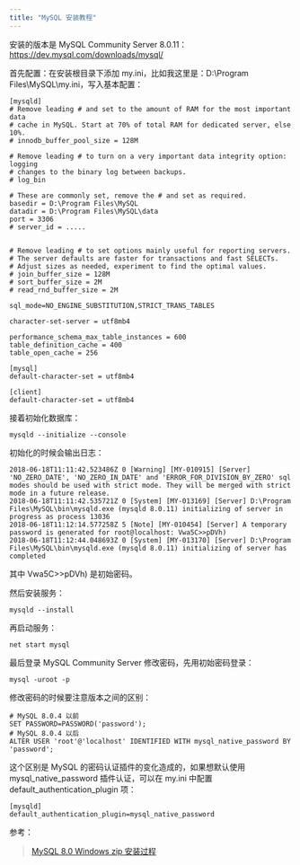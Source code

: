 ```yaml
---
title: "MySQL 安装教程"
---
```


安装的版本是 MySQL Community Server 8.0.11：https://dev.mysql.com/downloads/mysql/

首先配置：在安装根目录下添加 my.ini，比如我这里是：D:\Program Files\MySQL\my.ini，写入基本配置：

```shell
[mysqld]
# Remove leading # and set to the amount of RAM for the most important data
# cache in MySQL. Start at 70% of total RAM for dedicated server, else 10%.
# innodb_buffer_pool_size = 128M

# Remove leading # to turn on a very important data integrity option: logging
# changes to the binary log between backups.
# log_bin

# These are commonly set, remove the # and set as required.
basedir = D:\Program Files\MySQL
datadir = D:\Program Files\MySQL\data
port = 3306
# server_id = .....


# Remove leading # to set options mainly useful for reporting servers.
# The server defaults are faster for transactions and fast SELECTs.
# Adjust sizes as needed, experiment to find the optimal values.
# join_buffer_size = 128M
# sort_buffer_size = 2M
# read_rnd_buffer_size = 2M

sql_mode=NO_ENGINE_SUBSTITUTION,STRICT_TRANS_TABLES

character-set-server = utf8mb4

performance_schema_max_table_instances = 600
table_definition_cache = 400
table_open_cache = 256

[mysql]
default-character-set = utf8mb4

[client]
default-character-set = utf8mb4
```

接着初始化数据库：

```shell
mysqld --initialize --console
```

初始化的时候会输出日志：

```shell
2018-06-18T11:11:42.523486Z 0 [Warning] [MY-010915] [Server] 'NO_ZERO_DATE', 'NO_ZERO_IN_DATE' and 'ERROR_FOR_DIVISION_BY_ZERO' sql modes should be used with strict mode. They will be merged with strict mode in a future release.
2018-06-18T11:11:42.535721Z 0 [System] [MY-013169] [Server] D:\Program Files\MySQL\bin\mysqld.exe (mysqld 8.0.11) initializing of server in progress as process 13036
2018-06-18T11:12:14.577258Z 5 [Note] [MY-010454] [Server] A temporary password is generated for root@localhost: Vwa5C>>pDVh)
2018-06-18T11:12:44.048693Z 0 [System] [MY-013170] [Server] D:\Program Files\MySQL\bin\mysqld.exe (mysqld 8.0.11) initializing of server has completed
```

其中 Vwa5C>>pDVh) 是初始密码。

然后安装服务：

```shell
mysqld --install
```

再启动服务：

```shell
net start mysql
```

最后登录 MySQL Community Server 修改密码，先用初始密码登录：

```shell
mysql -uroot -p
```

修改密码的时候要注意版本之间的区别：

```shell
# MySQL 8.0.4 以前
SET PASSWORD=PASSWORD('password');
# MySQL 8.0.4 以后
ALTER USER 'root'@'localhost' IDENTIFIED WITH mysql_native_password BY 'password';
```

这个区别是 MySQL 的密码认证插件的变化造成的，如果想默认使用 mysql_native_password 插件认证，可以在 my.ini 中配置 default_authentication_plugin 项：

```shell
[mysqld]
default_authentication_plugin=mysql_native_password
```

参考：
> [MySQL 8.0 Windows zip 安装过程](https://blog.csdn.net/zwj1030711290/article/details/80039780)
